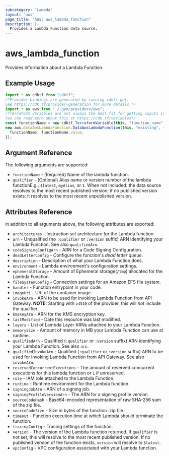 ```yaml
---
subcategory: "Lambda"
layout: "aws"
page_title: "AWS: aws_lambda_function"
description: |-
  Provides a Lambda Function data source.
---
```


# aws\_lambda\_function

Provides information about a Lambda Function.

## Example Usage

```typescript
import * as cdktf from "cdktf";
/*Provider bindings are generated by running cdktf get.
See https://cdk.tf/provider-generation for more details.*/
import * as aws from "./.gen/providers/aws";
/*Terraform Variables are not always the best fit for getting inputs in the context of Terraform CDK.
You can read more about this at https://cdk.tf/variables*/
const functionName = new cdktf.TerraformVariable(this, "function_name", {});
new aws.dataAwsLambdaFunction.DataAwsLambdaFunction(this, "existing", {
  functionName: functionName.value,
});

```

## Argument Reference

The following arguments are supported:

* `functionName` - (Required) Name of the lambda function.
* `qualifier` - (Optional) Alias name or version number of the lambda functionE.g., `$latest`, `myAlias`, or `1`. When not included: the data source resolves to the most recent published version; if no published version exists: it resolves to the most recent unpublished version.

## Attributes Reference

In addition to all arguments above, the following attributes are exported:

* `architectures` - Instruction set architecture for the Lambda function.
* `arn` - Unqualified (no `:qualifier` or `:version` suffix) ARN identifying your Lambda Function. See also `qualifiedArn`.
* `codeSigningConfigArn` - ARN for a Code Signing Configuration.
* `deadLetterConfig` - Configure the function's *dead letter queue*.
* `description` - Description of what your Lambda Function does.
* `environment` - Lambda environment's configuration settings.
* `ephemeralStorage` - Amount of Ephemeral storage(`/tmp`) allocated for the Lambda Function.
* `fileSystemConfig` - Connection settings for an Amazon EFS file system.
* `handler` - Function entrypoint in your code.
* `imageUri` - URI of the container image.
* `invokeArn` - ARN to be used for invoking Lambda Function from API Gateway. **NOTE:** Starting with `v4510` of the provider, this will *not* include the qualifier.
* `kmsKeyArn` - ARN for the KMS encryption key.
* `lastModified` - Date this resource was last modified.
* `layers` - List of Lambda Layer ARNs attached to your Lambda Function.
* `memorySize` - Amount of memory in MB your Lambda Function can use at runtime.
* `qualifiedArn` - Qualified (`:qualifier` or `:version` suffix) ARN identifying your Lambda Function. See also `arn`.
* `qualifiedInvokeArn` - Qualified (`:qualifier` or `:version` suffix) ARN to be used for invoking Lambda Function from API Gateway. See also `invokeArn`.
* `reservedConcurrentExecutions` - The amount of reserved concurrent executions for this lambda function or `1` if unreserved.
* `role` - IAM role attached to the Lambda Function.
* `runtime` - Runtime environment for the Lambda function.
* `signingJobArn` - ARN of a signing job.
* `signingProfileVersionArn` - The ARN for a signing profile version.
* `sourceCodeHash` - Base64-encoded representation of raw SHA-256 sum of the zip file.
* `sourceCodeSize` - Size in bytes of the function .zip file.
* `timeout` - Function execution time at which Lambda should terminate the function.
* `tracingConfig` - Tracing settings of the function.
* `version` - The version of the Lambda function returned. If `qualifier` is not set, this will resolve to the most recent published version. If no published version of the function exists, `version` will resolve to `$latest`.
* `vpcConfig` - VPC configuration associated with your Lambda function.
